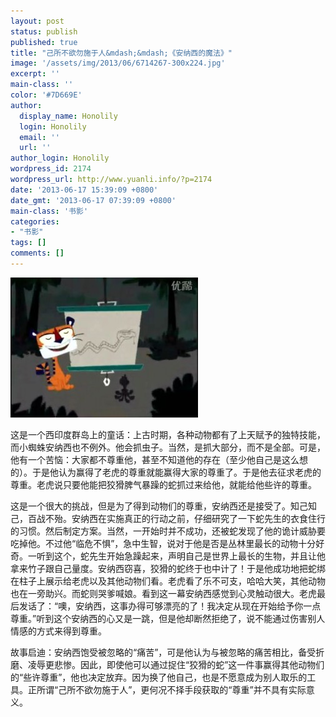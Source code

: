 ```yaml
---
layout: post
status: publish
published: true
title: "己所不欲勿施于人&mdash;&mdash;《安纳西的魔法》"
image: '/assets/img/2013/06/6714267-300x224.jpg'
excerpt: ''
main-class: ''
color: '#7D669E'
author:
  display_name: Honolily
  login: Honolily
  email: ''
  url: ''
author_login: Honolily
wordpress_id: 2174
wordpress_url: http://www.yuanli.info/?p=2174
date: '2013-06-17 15:39:09 +0800'
date_gmt: '2013-06-17 07:39:09 +0800'
main-class: '书影'
categories:
- "书影"
tags: []
comments: []
---
```


![yuanli info image](/assets/img/2013/06/6714267-300x224.jpg "6714267")

这是一个西印度群岛上的童话：上古时期，各种动物都有了上天赋予的独特技能，而小蜘蛛安纳西也不例外。他会抓虫子。当然，是抓大部分，而不是全部。可是，他有一个苦恼：大家都不尊重他，甚至不知道他的存在（至少他自己是这么想的）。于是他认为赢得了老虎的尊重就能赢得大家的尊重了。于是他去征求老虎的尊重。老虎说只要他能把狡猾脾气暴躁的蛇抓过来给他，就能给他些许的尊重。

这是一个很大的挑战，但是为了得到动物们的尊重，安纳西还是接受了。知己知己，百战不殆。安纳西在实施真正的行动之前，仔细研究了一下蛇先生的衣食住行的习惯。然后制定方案。当然，一开始时并不成功，还被蛇发现了他的诡计威胁要吃掉他。不过他&ldquo;临危不惧&rdquo;，急中生智，说对于他是否是丛林里最长的动物十分好奇。一听到这个，蛇先生开始急躁起来，声明自己是世界上最长的生物，并且让他拿来竹子跟自己量度。安纳西窃喜，狡猾的蛇终于也中计了！于是他成功地把蛇绑在柱子上展示给老虎以及其他动物们看。老虎看了乐不可支，哈哈大笑，其他动物也在一旁助兴。而蛇则哭爹喊娘。看到这一幕安纳西感觉到心灵触动很大。老虎最后发话了：&ldquo;噢，安纳西，这事办得可够漂亮的了！我决定从现在开始给予你一点尊重。&rdquo;听到这个安纳西的心又是一跳，但是他却断然拒绝了，说不能通过伤害别人情感的方式来得到尊重。

故事启迪：安纳西饱受被忽略的&ldquo;痛苦&rdquo;，可是他认为与被忽略的痛苦相比，备受折磨、凌辱更悲惨。因此，即使他可以通过捉住&ldquo;狡猾的蛇&rdquo;这一件事赢得其他动物们的&ldquo;些许尊重&rdquo;，他也决定放弃。因为换了他自己，也是不愿意成为别人取乐的工具。正所谓&ldquo;己所不欲勿施于人&rdquo;，更何况不择手段获取的&ldquo;尊重&rdquo;并不具有实际意义。

